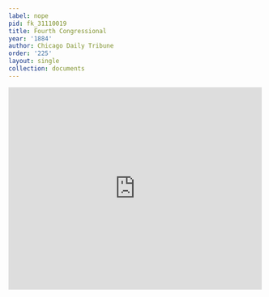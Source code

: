 ```yaml
---
label: nope
pid: fk_31110019
title: Fourth Congressional
year: '1884'
author: Chicago Daily Tribune
order: '225'
layout: single
collection: documents
---
```

<iframe src="https://northwestern.app.box.com/embed/s/iloaf9e7w811ag1qwrpnnto5xopfj4ry?sortColumn=date&view=list" width="500" height="400" frameborder="0" allowfullscreen webkitallowfullscreen msallowfullscreen></iframe>
